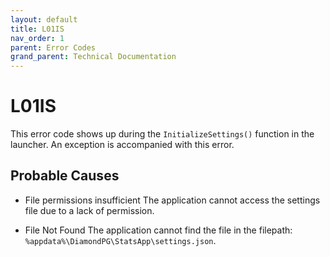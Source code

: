 ```yaml
---
layout: default
title: L01IS
nav_order: 1
parent: Error Codes
grand_parent: Technical Documentation
---
```


# L01IS

This error code shows up during the `InitializeSettings()` function in the launcher. An exception is accompanied with this error.

## Probable Causes

- File permissions insufficient
The application cannot access the settings file due to a lack of permission.

- File Not Found
The application cannot find the file in the filepath: `%appdata%\DiamondPG\StatsApp\settings.json`.
